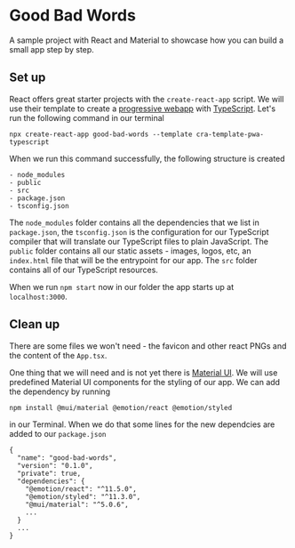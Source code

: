 # Good Bad Words

A sample project with React and Material to showcase how you can build a small app step by step.

## Set up 

React offers great starter projects with the `create-react-app` script. 
We will use their template to create a [progressive webapp](https://www.freecodecamp.org/news/what-are-progressive-web-apps/) with [TypeScript](https://www.typescriptlang.org/). 
Let's run the following command in our terminal

`npx create-react-app good-bad-words --template cra-template-pwa-typescript`

When we run this command successfully, the following structure is created
```
- node_modules
- public 
- src
- package.json
- tsconfig.json
```

The `node_modules` folder contains all the dependencies that we list in `package.json`, the `tsconfig.json` is the configuration for our TypeScript compiler that will translate our TypeScript files to plain JavaScript. 
The `public` folder contains all our static assets - images, logos, etc, an `index.html` file that will be the entrypoint for our app.
The `src` folder contains all of our TypeScript resources.  

When we run `npm start` now in our folder the app starts up at `localhost:3000`. 

## Clean up

There are some files we won't need - the favicon and other react PNGs and the content of the `App.tsx`. 

One thing that we will need and is not yet there is [Material UI](). We will use predefined Material UI components for the styling of our app. We can add the dependency by running 

`npm install @mui/material @emotion/react @emotion/styled`

in our Terminal. When we do that some lines for the new dependcies are added to our `package.json`

```
{
  "name": "good-bad-words",
  "version": "0.1.0",
  "private": true,
  "dependencies": {
    "@emotion/react": "^11.5.0",
    "@emotion/styled": "^11.3.0",
    "@mui/material": "^5.0.6",
    ...
  }
  ...
}
```